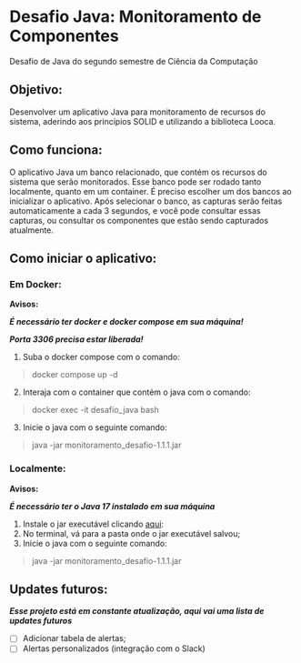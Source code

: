 # Desafio Java: Monitoramento de Componentes
Desafio de Java do segundo semestre de Ciência da Computação

## Objetivo:
Desenvolver um aplicativo Java para monitoramento de recursos do sistema, aderindo aos princípios SOLID e utilizando a biblioteca Looca.

## Como funciona:
O aplicativo Java um banco relacionado, que contém os recursos do sistema que serão monitorados. Esse banco pode ser rodado tanto localmente, quanto em um container.
É preciso escolher um dos bancos ao inicializar o aplicativo. Após selecionar o banco, as capturas serão feitas automaticamente a cada 3 segundos, e você pode consultar essas capturas, ou consultar os componentes que estão sendo capturados atualmente.

## Como iniciar o aplicativo:
### Em Docker:

**Avisos:**

***É necessário ter docker e docker compose em sua máquina!***

***Porta 3306 precisa estar liberada!***

  1. Suba o docker compose com o comando:
> docker compose up -d

  2. Interaja com o container que contém o java com o comando:
> docker exec -it desafio_java bash

  3. Inicie o java com o seguinte comando:
> java -jar monitoramento_desafio-1.1.1.jar

### Localmente:
**Avisos:**

***É necessário ter o Java 17 instalado em sua máquina***

  1. Instale o jar executável clicando [aqui]():
  2. No terminal, vá para a pasta onde o jar executável salvou;
  3. Inicie o java com o seguinte comando:
> java -jar monitoramento_desafio-1.1.1.jar

## Updates futuros:
***Esse projeto está em constante atualização, aqui vai uma lista de updates futuros***
  - [ ] Adicionar tabela de alertas;
  - [ ] Alertas personalizados (integração com o Slack)
